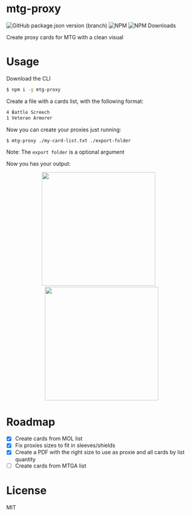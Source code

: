 # mtg-proxy

![GitHub package.json version (branch)](https://img.shields.io/github/package-json/v/matalmeida/mtg-proxy.svg)
![NPM](https://img.shields.io/npm/l/mtg-proxy.svg)
![NPM Downloads](https://img.shields.io/npm/dt/mtg-proxy.svg)

Create proxy cards for MTG with a clean visual

# Usage

Download the CLI

```sh
$ npm i -g mtg-proxy
```

Create a file with a cards list, with the following format:

```txt
4 Battle Screech
1 Veteran Armorer
```

Now you can create your proxies just running:

```sh
$ mtg-proxy ./my-card-list.txt ./export-folder
```

Note: The `export folder` is a optional argument

Now you has your output:

<p align="center">
<img src="https://raw.githubusercontent.com/matAlmeida/mtg-proxy/master/docs/battle_screech.png" height="300" />
&nbsp &nbsp
<img src="https://raw.githubusercontent.com/matAlmeida/mtg-proxy/master/docs/veteran_armorer.png" height="300" />
</p>

# Roadmap

- [x] Create cards from MOL list
- [x] Fix proxies sizes to fit in sleeves/shields
- [x] Create a PDF with the right size to use as proxie and all cards by list quantity
- [ ] Create cards from MTGA list

# License

MIT
